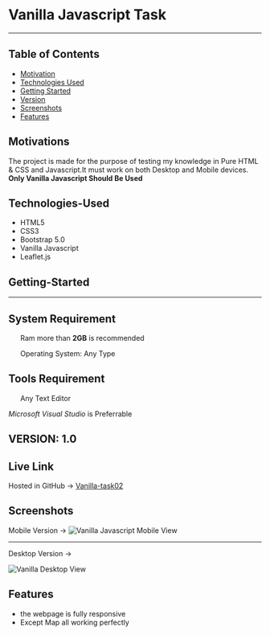 # Vanilla Javascript Task
<hr/>

## Table of Contents
- [Motivation](#motivation) 
- [Technologies Used](#technologies-used)
- [Getting Started](#getting-started)
- [Version](#Version)
- [Screenshots](#screenshots)
- [Features](#features)



## Motivations
The project is made for the purpose of testing my knowledge in Pure HTML & CSS and Javascript.It must work on both Desktop and Mobile devices. 
<b>Only Vanilla Javascript Should Be Used</b>

## Technologies-Used
<ul>
<li>HTML5</li>
<li>CSS3</li>
<li>Bootstrap 5.0</li>
<li>Vanilla Javascript</li>
<li>Leaflet.js</li>
</ul>

## Getting-Started
<hr/>
<h2>System Requirement</h2>
<ul>Ram more than <strong>2GB</strong> is recommended</ul>
<ul>Operating System: Any Type</ul>
<h2>Tools Requirement</h2> 
<ul>Any Text Editor</ul>
<i>Microsoft Visual Studio</i> is Preferrable

## VERSION: 1.0

## Live Link
Hosted in GitHub -> [Vanilla-task02](https://abuhorairatarif.github.io/w3-engr/task2/)

## Screenshots

Mobile Version ->
![Vanilla Javascript Mobile View]()
<hr/>
Desktop Version ->

![Vanilla Desktop View]()


## Features

* the webpage is fully responsive
* Except Map all working perfectly


